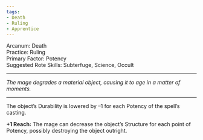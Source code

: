 ```yaml
---
tags:
- Death
- Ruling
- Apprentice
---
```


Arcanum: Death \
Practice: Ruling \
Primary Factor: Potency \
Suggested Rote Skills: Subterfuge, Science, Occult

---

_The mage degrades a material object, causing it to age in a matter of moments._

---

The object’s Durability is lowered by –1 for each Potency of the spell’s casting.

**+1 Reach:** The mage can decrease the object’s Structure for each point of Potency, possibly destroying the object outright.